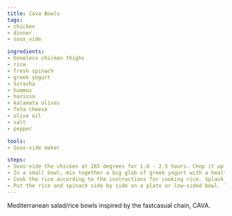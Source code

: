 ```yaml
---
title: Cava Bowls
tags:
- chicken
- dinner
- sous_vide

ingredients:
- boneless chicken thighs
- rice
- fresh spinach
- greek yogurt
- Siracha
- hummus
- harissa
- kalamata olives
- feta cheese
- olive oil
- salt
- pepper

tools:
- Sous-vide maker

steps:
- Sous-vide the chicken at 165 degrees for 1.0 - 2.5 hours. Chop it up into bite-sized pieces and season with salt and pepper. For extra fance sear the chicken a bit on hot pan.
- In a small bowl, mix together a big glob of greek yogurt with a healthy squeeze of Siracha. Add salt and pepper. Adjust to taste.
- Cook the rice according to the instructions for cooking rice. Splash some oil and salt on the cooked rice.
- Put the rice and spinach side by side on a plate or low-sided bowl. Top evenly with chicken, olives, and feta. Add the harissa, hummus, and yogurt-siracha dressing in three separated piles.
---
```


Mediterranean salad/rice bowls inspired by the fastcasual chain, CAVA.
